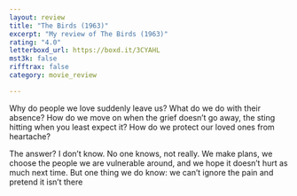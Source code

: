 ```yaml
---
layout: review
title: "The Birds (1963)"
excerpt: "My review of The Birds (1963)"
rating: "4.0"
letterboxd_url: https://boxd.it/3CYAHL
mst3k: false
rifftrax: false
category: movie_review

---
```


Why do people we love suddenly leave us? What do we do with their absence? How do we move on when the grief doesn’t go away, the sting hitting when you least expect it? How do we protect our loved ones from heartache?

The answer? I don’t know. No one knows, not really. We make plans, we choose the people we are vulnerable around, and we hope it doesn’t hurt as much next time. But one thing we do know: we can’t ignore the pain and pretend it isn’t there